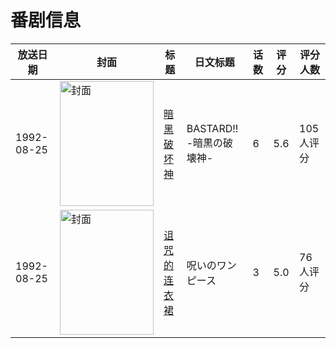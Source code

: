 # 番剧信息

|放送日期|封面|标题|日文标题|话数|评分|评分人数|
|---|---|---|---|---|---|---|
|1992-08-25|<img src="//lain.bgm.tv/pic/cover/c/2b/79/20115_2Z92i.jpg" alt="封面" style="width:150px;height:200px;object-fit:cover;">|[暗黑破坏神](https://bangumi.tv/subject/20115)|BASTARD!! -暗黒の破壊神-|6|5.6|105人评分|
|1992-08-25|<img src="//lain.bgm.tv/pic/cover/c/50/b5/194886_KSkyH.jpg" alt="封面" style="width:150px;height:200px;object-fit:cover;">|[诅咒的连衣裙](https://bangumi.tv/subject/194886)|呪いのワンピース|3|5.0|76人评分|
